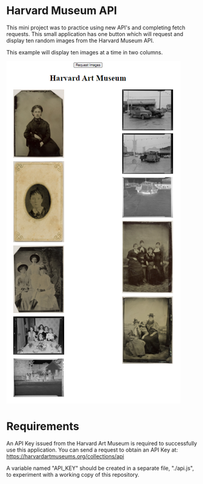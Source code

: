 # Harvard Museum API
This mini project was to practice using new API's and completing fetch requests. This small application has one button which will request and display ten random images from the Harvard Museum API.

This example will display ten images at a time in two columns.

![harvard-api-example-page](./example.png)

# Requirements
An API Key issued from the Harvard Art Museum is required to successfully use this application. You can send a request to obtain an API Key at: https://harvardartmuseums.org/collections/api

A variable named "API_KEY" should be created in a separate file, "./api.js", to experiment with a working copy of this repository.